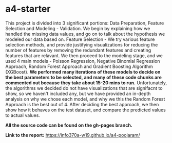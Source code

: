 # a4-starter

This project is divided into 3 significant portions: Data Preparation, Feature Selection and Modeling - Validation. 
We begin by explaining how we handled the missing data values, and go on to talk about the hypothesis we modeled our data based on. Feature Selection - We try various feature selection methods, and provide justifying visualizations for reducing the number of features by removing the redundant features and creating features that are relavant. We then proceed to the modeling stage, and we used 4 main models - Poisson Regression, Negative Binomial Regression Approach, Random Forest Approach and Gradient Boosting Algorithm (XGBoost). **We performed many iterations of these models to decide on the best parameters to be selected, and many of these code chunks are commented out because they take about 15-20 mins to run.** Unfortunately, the algorithms we decided do not have visualizations that are signifacnt to show, so we haven't included any, but we have provided an in-depth analysis on why we chose each model, and why we this the Random Forest Approach is the best out of 4. 
After deciding the best approach, we then show how it behaves on the test dataset, and compare the predicted values to actual values.

**All the source code can be found on the gh-pages branch.**


**Link to the report:** https://info370a-w19.github.io/a4-poojaram/
